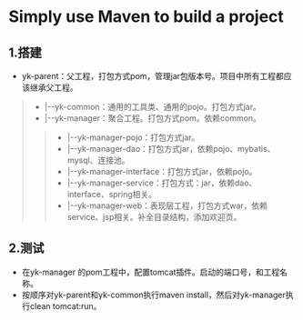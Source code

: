 # Simply use Maven to build a project
## 1.搭建
* yk-parent：父工程，打包方式pom，管理jar包版本号。项目中所有工程都应该继承父工程。
> * |--yk-common：通用的工具类、通用的pojo。打包方式jar。
> * |--yk-manager：聚合工程。打包方式pom。依赖common。
>> * |--yk-manager-pojo：打包方式jar。
>> * |--yk-manager-dao：打包方式jar，依赖pojo、mybatis、mysql、连接池。
>> * |--yk-manager-interface：打包方式jar，依赖pojo。
>> * |--yk-manager-service：打包方式：jar，依赖dao、interface、spring相关。
>> * |--yk-manager-web：表现层工程，打包方式war，依赖service、jsp相关。补全目录结构，添加欢迎页。

## 2.测试
* 在yk-manager 的pom工程中，配置tomcat插件。启动的端口号，和工程名称。
* 按顺序对yk-parent和yk-common执行maven install，然后对yk-manager执行clean tomcat:run。

